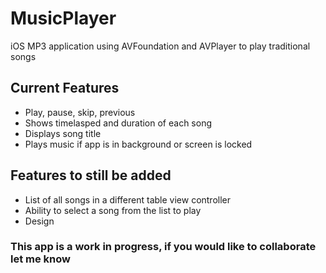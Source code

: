 # MusicPlayer
iOS MP3 application using AVFoundation and AVPlayer to play traditional songs

## Current Features
- Play, pause, skip, previous
- Shows timelasped and duration of each song
- Displays song title
- Plays music if app is in background or screen is locked

## Features to still be added
- List of all songs in a different table view controller
- Ability to select a song from the list to play
- Design

### This app is a work in progress, if you would like to collaborate let me know 
